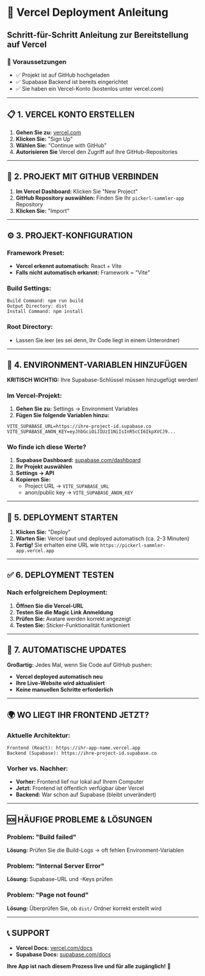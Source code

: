 # 🚀 Vercel Deployment Anleitung

## Schritt-für-Schritt Anleitung zur Bereitstellung auf Vercel

### 🎯 **Voraussetzungen**
- ✅ Projekt ist auf GitHub hochgeladen
- ✅ Supabase Backend ist bereits eingerichtet
- ✅ Sie haben ein Vercel-Konto (kostenlos unter vercel.com)

---

## 📋 **1. VERCEL KONTO ERSTELLEN**

1. **Gehen Sie zu:** [vercel.com](https://vercel.com)
2. **Klicken Sie:** "Sign Up"
3. **Wählen Sie:** "Continue with GitHub"
4. **Autorisieren Sie** Vercel den Zugriff auf Ihre GitHub-Repositories

---

## 🔗 **2. PROJEKT MIT GITHUB VERBINDEN**

1. **Im Vercel Dashboard:** Klicken Sie "New Project"
2. **GitHub Repository auswählen:** Finden Sie Ihr `pickerl-sammler-app` Repository
3. **Klicken Sie:** "Import"

---

## ⚙️ **3. PROJEKT-KONFIGURATION**

### **Framework Preset:**
- **Vercel erkennt automatisch:** React + Vite
- **Falls nicht automatisch erkannt:** Framework = "Vite"

### **Build Settings:**
```
Build Command: npm run build
Output Directory: dist
Install Command: npm install
```

### **Root Directory:**
- Lassen Sie leer (es sei denn, Ihr Code liegt in einem Unterordner)

---

## 🔐 **4. ENVIRONMENT-VARIABLEN HINZUFÜGEN**

**KRITISCH WICHTIG:** Ihre Supabase-Schlüssel müssen hinzugefügt werden!

### **Im Vercel-Projekt:**
1. **Gehen Sie zu:** Settings → Environment Variables
2. **Fügen Sie folgende Variablen hinzu:**

```
VITE_SUPABASE_URL=https://ihre-project-id.supabase.co
VITE_SUPABASE_ANON_KEY=eyJhbGciOiJIUzI1NiIsInR5cCI6IkpXVCJ9...
```

### **Wo finde ich diese Werte?**
1. **Supabase Dashboard:** [supabase.com/dashboard](https://supabase.com/dashboard)
2. **Ihr Projekt auswählen**
3. **Settings → API**
4. **Kopieren Sie:**
   - Project URL → `VITE_SUPABASE_URL`
   - anon/public key → `VITE_SUPABASE_ANON_KEY`

---

## 🚀 **5. DEPLOYMENT STARTEN**

1. **Klicken Sie:** "Deploy"
2. **Warten Sie:** Vercel baut und deployed automatisch (ca. 2-3 Minuten)
3. **Fertig!** Sie erhalten eine URL wie `https://pickerl-sammler-app.vercel.app`

---

## ✅ **6. DEPLOYMENT TESTEN**

### **Nach erfolgreichem Deployment:**
1. **Öffnen Sie die Vercel-URL**
2. **Testen Sie die Magic Link Anmeldung**
3. **Prüfen Sie:** Avatare werden korrekt angezeigt
4. **Testen Sie:** Sticker-Funktionalität funktioniert

---

## 🔄 **7. AUTOMATISCHE UPDATES**

**Großartig:** Jedes Mal, wenn Sie Code auf GitHub pushen:
- **Vercel deployed automatisch neu**
- **Ihre Live-Website wird aktualisiert**
- **Keine manuellen Schritte erforderlich**

---

## 🌍 **WO LIEGT IHR FRONTEND JETZT?**

### **Aktuelle Architektur:**
```
Frontend (React): https://ihr-app-name.vercel.app
Backend (Supabase): https://ihre-project-id.supabase.co
```

### **Vorher vs. Nachher:**
- **Vorher:** Frontend lief nur lokal auf Ihrem Computer
- **Jetzt:** Frontend ist öffentlich verfügbar über Vercel
- **Backend:** War schon auf Supabase (bleibt unverändert)

---

## 🆘 **HÄUFIGE PROBLEME & LÖSUNGEN**

### **Problem: "Build failed"**
**Lösung:** Prüfen Sie die Build-Logs → oft fehlen Environment-Variablen

### **Problem: "Internal Server Error"**
**Lösung:** Supabase-URL und -Keys prüfen

### **Problem: "Page not found"**
**Lösung:** Überprüfen Sie, ob `dist/` Ordner korrekt erstellt wird

---

## 📞 **SUPPORT**

- **Vercel Docs:** [vercel.com/docs](https://vercel.com/docs)
- **Supabase Docs:** [supabase.com/docs](https://supabase.com/docs)

**Ihre App ist nach diesem Prozess live und für alle zugänglich!** 🎉